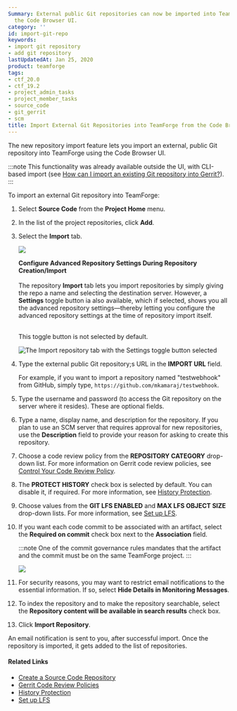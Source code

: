 ```yaml
---
Summary: External public Git repositories can now be imported into TeamForge from
  the Code Browser UI.
category: ''
id: import-git-repo
keywords:
- import git repository
- add git repository
lastUpdatedAt: Jan 25, 2020
product: teamforge
tags:
- ctf_20.0
- ctf_19.2
- project_admin_tasks
- project_member_tasks
- source_code
- git_gerrit
- scm
title: Import External Git Repositories into TeamForge from the Code Browser UI
---
```



The new repository import feature lets you import an external, public Git repository into TeamForge using the Code Browser UI. 

:::note
This functionality was already available outside the UI, with CLI-based import (see [How can I import an existing Git repository into Gerrit?](./FAQPages/gitgerrit-faqs#howtoimportgitrepo)).
:::

To import an external Git repository into TeamForge:

1. Select **Source Code** from the **Project Home** menu.

2. In the list of the project repositories, click **Add**.

3. Select the **Import** tab.

   ![](/docs/assets/images/import-gitrepo-tab.png)

   **Configure Advanced Repository Settings During Repository Creation/Import**<br></br>
   The repository **Import** tab lets you import repositories by simply giving the repo a name and selecting the destination server. However, a **Settings** toggle button ia also available, which if selected, shows you all the advanced repository settings—thereby letting you configure the advanced repository settings at the time of repository import itself.<br></br>

   This toggle button is not selected by default.

   ![The Import repository tab with the Settings toggle button selected](/docs/assets/images/20.0-scm-settingstoggle02.png)

4. Type the external public Git repository;s URL in the **IMPORT URL** field. 

   For example, if you want to import a repository named \"testwebhook\" from GitHub, simply type, `https://github.com/mkamaraj/testwebhook`. 

5. Type the username and password (to access the Git repository on the server where it resides). These are optional fields. 

6. Type a name, display name, and description for the repository. If you plan to use an SCM server that requires approval for new repositories, use the **Description** field to provide your reason for asking to create this repository.

7. Choose a code review policy from the **REPOSITORY CATEGORY** drop-down list. For more information on Gerrit code review policies, see [Control Your Code Review Policy](./codereviewpolicy).

8. The **PROTECT HISTORY** check box is selected by default. You can disable it, if required. For more information, see [History Protection](./historyprotect).

9. Choose values from the **GIT LFS ENABLED** and **MAX LFS OBJECT SIZE** drop-down lists. For more information, see [Set up LFS](./setuplfs).

10. If you want each code commit to be associated with an artifact, select the **Required on commit** check box next to the **Association** field.

    :::note
    One of the commit governance rules mandates that the artifact and the commit must be on the same TeamForge project.
    :::
    
    ![](/docs/assets/images/SCM-same_project_association.png)

11. For security reasons, you may want to restrict email notifications to the essential information. If so, select **Hide Details in Monitoring Messages**.

12. To index the repository and to make the repository searchable, select the **Repository content will be available in search results** check box.

13. Click **Import Repository**.

An email notification is sent to you, after successful import. Once the repository is imported, it gets added to the list of repositories. 


#### Related Links

* [Create a Source Code Repository](./createasourcecoderepository)
* [Gerrit Code Review Policies](./codereviewpolicy)
* [History Protection](./historyprotect)
* [Set up LFS](./setuplfs)


